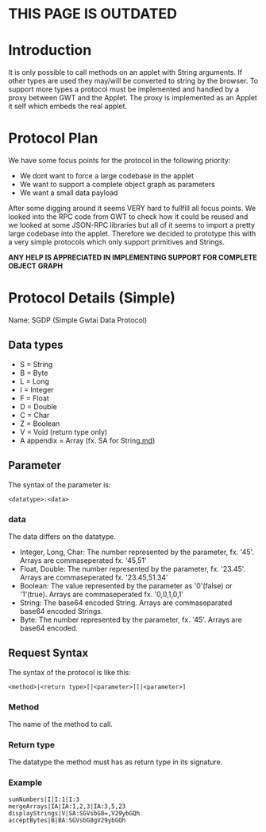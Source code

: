 # THIS PAGE IS OUTDATED #

# Introduction #

It is only possible to call methods on an applet with String arguments. If other types are used they may/will be converted to string by the browser. To support more types a protocol must be implemented and handled by a proxy between GWT and the Applet. The proxy is implemented as an Applet it self which embeds the real applet.


# Protocol Plan #

We have some focus points for the protocol in the following priority:
- We dont want to force a large codebase in the applet
- We want to support a complete object graph as parameters
- We want a small data payload

After some digging around it seems VERY hard to fullfill all focus points. We looked into the RPC code from GWT to check how it could be reused and we looked at some JSON-RPC libraries but all of it seems to import a pretty large codebase into the applet. Therefore we decided to prototype this with a very simple protocols which only support primitives and Strings.

**ANY HELP IS APPRECIATED IN IMPLEMENTING SUPPORT FOR COMPLETE OBJECT GRAPH**

# Protocol Details (Simple) #
Name: SGDP (Simple Gwtai Data Protocol)

## Data types ##
  * S = String
  * B = Byte
  * L = Long
  * I = Integer
  * F = Float
  * D = Double
  * C = Char
  * Z = Boolean
  * V = Void (return type only)
  * A appendix = Array (fx. SA for String[.md](.md))

## Parameter ##
The syntax of the parameter is:
```
<datatype>:<data>
```

### data ###
The data differs on the datatype.
  * Integer, Long, Char: The number represented by the parameter, fx. '45'. Arrays are commaseperated fx. '45,51'
  * Float, Double: The number represented by the parameter, fx. '23.45'. Arrays are commaseperated fx. '23.45,51.34'
  * Boolean: The value represented by the parameter as '0'(false) or '1'(true). Arrays are commaseperated fx. '0,0,1,0,1'
  * String: The base64 encoded String. Arrays are commaseparated base64 encoded Strings.
  * Byte: The number represented by the parameter, fx. '45'. Arrays are base64 encoded.


## Request Syntax ##
The syntax of the protocol is like this:
```
<method>|<return type>[|<parameter>][|<parameter>]
```

### Method ###
The name of the method to call.

### Return type ###
The datatype the method must has as return type in its signature.


### Example ###
```
sumNumbers|I|I:1|I:3
mergeArrays|IA|IA:1,2,3|IA:3,5,23
displayStrings|V|SA:SGVsbG8=,V29ybGQh
acceptBytes|B|BA:SGVsbG8gV29ybGQh
```